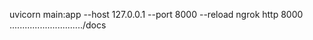 uvicorn main:app --host 127.0.0.1 --port 8000 --reload
ngrok http 8000
............................./docs
